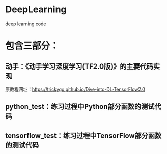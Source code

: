 # DeepLearning
deep learning code

# 包含三部分：
## 动手：《动手学习深度学习(TF2.0版)》的主要代码实现
  原教程网址：https://trickygo.github.io/Dive-into-DL-TensorFlow2.0
## python_test：练习过程中Python部分函数的测试代码
## tensorflow_test：练习过程中TensorFlow部分函数的测试代码

